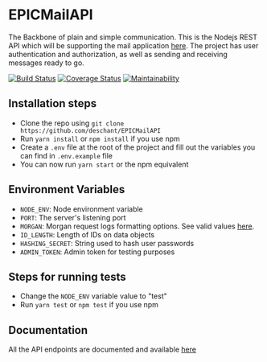 # EPICMailAPI
The Backbone of plain and simple communication. This is the Nodejs REST API which will be supporting the mail application [here](https://deschant.github.io/EPICmail/). The project has user authentication and authorization, as well as sending and receiving messages ready to go.

[![Build Status](https://travis-ci.com/deschant/EPICMailAPI.svg?branch=develop)](https://travis-ci.com/deschant/EPICMailAPI) [![Coverage Status](https://coveralls.io/repos/github/deschant/EPICMailAPI/badge.svg?branch=develop)](https://coveralls.io/github/deschant/EPICMailAPI?branch=develop) [![Maintainability](https://api.codeclimate.com/v1/badges/61a40a6db41ac474a007/maintainability)](https://codeclimate.com/github/deschant/EPICMailAPI/maintainability)

## Installation steps

* Clone the repo using ```git clone https://github.com/deschant/EPICMailAPI```
* Run ```yarn install``` or ```npm install``` if you use npm
* Create a ```.env``` file at the root of the project and fill out the variables you can find in ```.env.example``` file
* You can now run ```yarn start``` or the npm equivalent

## Environment Variables

* ```NODE_ENV```: Node environment variable
* ```PORT```: The server's listening port
* ```MORGAN```: Morgan request logs formatting options. See valid values [here](https://github.com/expressjs/morgan#predefined-formats).
* ```ID_LENGTH```: Length of IDs on data objects
* ```HASHING_SECRET```: String used to hash user passwords
* ```ADMIN_TOKEN```: Admin token for testing purposes

## Steps for running tests

* Change the ```NODE_ENV``` variable value to "test"
* Run ```yarn test``` or ```npm test``` if you use npm

## Documentation

All the API endpoints are documented and available [here](https://epicmailapp.herokuapp.com/)